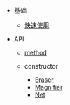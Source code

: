 - 基础
  - [快速使用](/quickstart.md)

- API
  - [method](/method/index.md)

  - constructor
    - [Eraser](/constructor/eraser.md)
    - [Magnifier](/constructor/magnifier.md)
    - [Net](/constructor/net.md)
